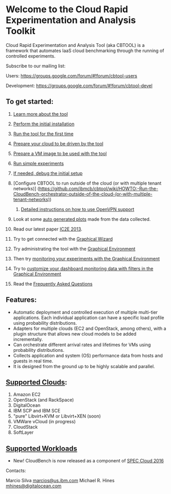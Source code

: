 # Welcome to the Cloud Rapid Experimentation and Analysis Toolkit

Cloud Rapid Experimentation and Analysis Tool (aka CBTOOL) is a framework that automates IaaS cloud benchmarking through the running of controlled experiments.

Subscribe to our mailing list:

Users: https://groups.google.com/forum/#!forum/cbtool-users

Development: https://groups.google.com/forum/#!forum/cbtool-devel

## To get started:

1. [Learn more about the tool](https://github.com/ibmcb/cbtool/wiki/DOC:-Table-of-Contents)

2. [Perform the initial installation](https://github.com/ibmcb/cbtool/wiki/HOWTO:-Initial-Installation)

3. [Run the tool for the first time](https://github.com/ibmcb/cbtool/wiki/HOWTO:-Running-the-tool-for-the-first-time)

4. [Prepare your cloud to be driven by the tool](https://github.com/ibmcb/cbtool/wiki/HOWTO:-Preparing-your-cloud-to-be-driven-by-CBTOOL)

5. [Prepare a VM image to be used with the tool](https://github.com/ibmcb/cbtool/wiki/HOWTO:-Preparing-a-VM-to-be-used-with-CBTOOL-on-a-real-cloud)

6. [Run simple experiments](https://github.com/ibmcb/cbtool/wiki/HOWTO:-Run-simple-experiments)

7. [If needed, debug the initial setup](https://github.com/ibmcb/cbtool/wiki/HOWTO:-Debug-initial-setup)

8. [Configure CBTOOL to run outside of the cloud (or with multiple tenant networks)] (https://github.com/ibmcb/cbtool/wiki/HOWTO:-Run-the-CloudBench-orchestrator-outside-of-the-cloud-(or-with-multiple-tenant-networks))

    1. [Detailed instructions on how to use OpenVPN support](https://github.com/ibmcb/cbtool/wiki/HOWTO:-Use-VPN-support-with-your-benchmarks)
    
9. Look at some [auto generated plots](https://github.com/ibmcb/cbtool/wiki/HOWTO:-Save-Monitoring-Data-on-the-Command-Line) made from the data collected.

10. Read our latest paper [IC2E 2013](http://dl.acm.org/citation.cfm?id=2497243).

11. Try to get connected with the [Graphical Wizard](https://github.com/ibmcb/cbtool/wiki/HOWTO:-Using-the-Wizard-for-first-time-connection)

12. Try administrating the tool with the [Graphical Environment](https://github.com/ibmcb/cbtool/wiki/HOWTO:-Using-the-Graphical-Environment)

13. Then try [monitoring your experiments with the Graphical Environment](https://github.com/ibmcb/cbtool/wiki/HOWTO:-Monitoring-with-the-Graphical-Environment)

14. Try to [customize your dashboard monitoring data with filters in the Graphical Environment](https://github.com/ibmcb/cbtool/wiki/HOWTO:-Customize-Dashboard-Monitoring-in-the-Graphical-Environment)

15. Read the [Frequently Asked Questions](https://github.com/ibmcb/cbtool/wiki/FAQ)

## Features:
- Automatic deployment and controlled execution of multiple multi-tier applications.
Each individual application can have a specific load profile using probability distributions.
- Adapters for multiple clouds (EC2 and OpenStack, among others), with a plugin structure that allows new cloud models to be added incrementally.
- Can orchestrate different arrival rates and lifetimes for VMs using probability distributions.
- Collects application and system (OS) performance data from hosts and guests in real time.
- It is designed from the ground up to be highly scalable and parallel.

## [Supported Clouds](https://github.com/ibmcb/cbtool/wiki/DOC:-Supported-Clouds):

1. Amazon EC2
2. OpenStack (and RackSpace)
3. DigitalOcean
4. IBM SCP and IBM SCE
5. "pure" Libvirt+KVM or Libvirt+XEN (soon)
6. VMWare vCloud (in progress)
7. CloudStack
8. SoftLayer

## [Supported Workloads](https://github.com/ibmcb/cbtool/wiki/DOC:-Supported-Virtual-Applications)

- New! CloudBench is now released as a component of [SPEC Cloud 2016](http://spec.org/cloud_iaas2016)

Contacts:

Marcio Silva marcios@us.ibm.com
Michael R. Hines mhines@digitalocean.com 
